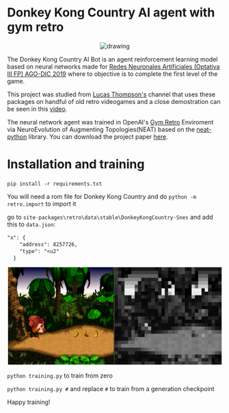# Donkey Kong Country AI agent with gym retro

<p align="center"><img src="https://raw.githubusercontent.com/BrandonZoft/dkc-ai-bot/master/donkeykong.webp" alt="drawing" width="350"/></p>

The Donkey Kong Country AI Bot is an agent reinforcement learning model based on neural networks made for [Redes Neuronales Artificiales (Optativa III FP) AGO-DIC 2019](https://www.fime.uanl.mx/wp-content/uploads/2020/10/Redes-Neuronales-Artificiales-Optativa-III-FP-FIME.pdf) where to objective is to complete the first level of the game.

This project was studied from [Lucas Thompson's](https://twitter.com/lucasrtweeter) channel that uses these packages on handful of old retro videogames and a close demostration can be seen in this [video](https://www.youtube.com/watch?v=X7XqTCiAHio).

The neural network agent was trained in OpenAI's [Gym Retro](https://github.com/openai/retro/) Enviroment via NeuroEvolution of Augmenting Topologies(NEAT) based on the [neat-python](https://github.com/CodeReclaimers/neat-python) library. You can download the project paper [here](https://github.com/BrandonZoft/dkc-ai-bot/raw/master/neural%20network%20DKC%20paper.pdf).

# Installation and training

`pip install -r requirements.txt`


You will need a rom file for Donkey Kong Country and do `python -m retro.import` to import it

go to `site-packages\retro\data\stable\DonkeyKongCountry-Snes` and add this to `data.json`:
```
"x": {
    "address": 8257726,
    "type": "<u2"
  }
```
 
 <p align="center"><img src="dktraining.PNG" alt="drawing" width="500"/></p>

`python training.py` to train from zero 

`python training.py #` and replace `#` to train from a generation checkpoint

Happy training!
